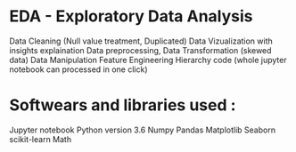 # EDA - Exploratory Data Analysis
Data Cleaning (Null value treatment, Duplicated)
Data Vizualization with insights explaination
Data preprocessing, Data Transformation (skewed data)
Data Manipulation
Feature Engineering
Hierarchy code (whole jupyter notebook can processed in one click)


# Softwears and libraries used :

Jupyter notebook
Python version 3.6
Numpy
Pandas
Matplotlib
Seaborn
scikit-learn
Math
